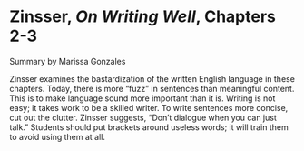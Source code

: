 # Zinsser, _On Writing Well_, Chapters 2-3Summary by Marissa GonzalesZinsser examines the bastardization of the written English language in these chapters.  Today, there is more “fuzz” in sentences than meaningful content.  This is to make language sound more important than it is. Writing is not easy; it takes work to be a skilled writer. To write sentences more concise, cut out the clutter.   Zinsser suggests, “Don’t dialogue when you can just talk.” Students should put brackets around useless words; it will train them to avoid using them at all. 